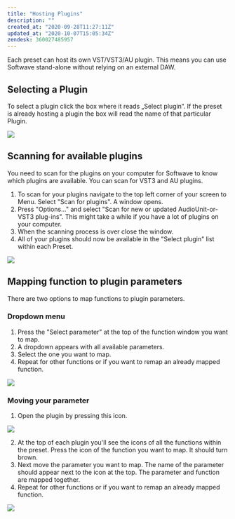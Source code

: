 ```yaml
---
title: "Hosting Plugins"
description: ""
created_at: "2020-09-28T11:27:11Z"
updated_at: "2020-10-07T15:05:34Z"
zendesk: 360027485957
---
```


Each preset can host its own VST/VST3/AU plugin. This means you can use Softwave stand-alone without relying on an external DAW.

## Selecting a Plugin

To select a plugin click the box where it reads „Select plugin“. If the preset is already hosting a plugin the box will read the name of that particular Plugin.

![](/images/article_360013697737_image_0.gif)

## Scanning for available plugins

You need to scan for the plugins on your computer for Softwave to know which plugins are available. You can scan for VST3 and AU plugins.

1. To scan for your plugins navigate to the top left corner of your screen to Menu. Select "Scan for plugins". A window opens.
2. Press "Options..." and select "Scan for new or updated AudioUnit-or-VST3 plug-ins". This might take a while if you have a lot of plugins on your computer.
3. When the scanning process is over close the window.
4. All of your plugins should now be available in the "Select plugin" list within each Preset.

![](/images/article_360013697737_image_1.gif)

## Mapping function to plugin parameters

There are two options to map functions to plugin parameters.

### Dropdown menu

1. Press the "Select parameter" at the top of the function window you want to map.
2. A dropdown appears with all available parameters.
3. Select the one you want to map.
4. Repeat for other functions or if you want to remap an already mapped function.

![](/images/article_360013697737_image_2.gif)

### Moving your parameter

1. Open the plugin by pressing this icon.

![](/images/article_360013697737_image_3.gif)

2. At the top of each plugin you'll see the icons of all the functions within the preset. Press the icon of the function you want to map. It should turn brown.
3. Next move the parameter you want to map. The name of the parameter should appear next to the icon at the top. The parameter and function are mapped together.
4. Repeat for other functions or if you want to remap an already mapped function.

![](/images/article_360013697737_image_4.gif)

</details>
